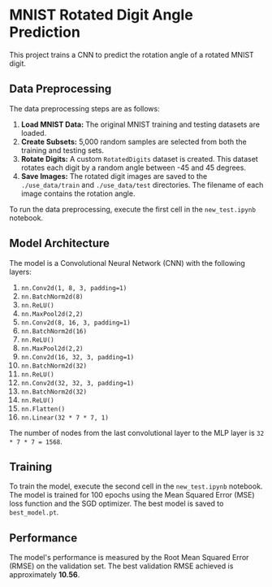 # MNIST Rotated Digit Angle Prediction

This project trains a CNN to predict the rotation angle of a rotated MNIST digit.

## Data Preprocessing

The data preprocessing steps are as follows:

1.  **Load MNIST Data:** The original MNIST training and testing datasets are loaded.
2.  **Create Subsets:** 5,000 random samples are selected from both the training and testing sets.
3.  **Rotate Digits:** A custom `RotatedDigits` dataset is created. This dataset rotates each digit by a random angle between -45 and 45 degrees.
4.  **Save Images:** The rotated digit images are saved to the `./use_data/train` and `./use_data/test` directories. The filename of each image contains the rotation angle.

To run the data preprocessing, execute the first cell in the `new_test.ipynb` notebook.

## Model Architecture

The model is a Convolutional Neural Network (CNN) with the following layers:

1.  `nn.Conv2d(1, 8, 3, padding=1)`
2.  `nn.BatchNorm2d(8)`
3.  `nn.ReLU()`
4.  `nn.MaxPool2d(2,2)`
5.  `nn.Conv2d(8, 16, 3, padding=1)`
6.  `nn.BatchNorm2d(16)`
7.  `nn.ReLU()`
8.  `nn.MaxPool2d(2,2)`
9.  `nn.Conv2d(16, 32, 3, padding=1)`
10. `nn.BatchNorm2d(32)`
11. `nn.ReLU()`
12. `nn.Conv2d(32, 32, 3, padding=1)`
13. `nn.BatchNorm2d(32)`
14. `nn.ReLU()`
15. `nn.Flatten()`
16. `nn.Linear(32 * 7 * 7, 1)`

The number of nodes from the last convolutional layer to the MLP layer is `32 * 7 * 7 = 1568`.

## Training

To train the model, execute the second cell in the `new_test.ipynb` notebook. The model is trained for 100 epochs using the Mean Squared Error (MSE) loss function and the SGD optimizer. The best model is saved to `best_model.pt`.

## Performance

The model's performance is measured by the Root Mean Squared Error (RMSE) on the validation set. The best validation RMSE achieved is approximately **10.56**.
